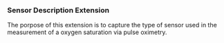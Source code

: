 ### Sensor Description Extension

The porpose of this extension is to capture the type of sensor used in the measurement of a oxygen saturation via pulse oximetry.
